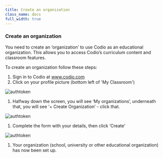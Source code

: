```yaml
---
title: Create an organization
class_name: docs
full_width: true
---
```


### Create an organization
You need to create an ‘organization’ to use Codio as an educational organization. This allows you to access Codio’s curriculum content and classroom features.

To create an organization follow these steps:

1. Sign in to Codio at www.codio.com
1. Click on your profile picture  (bottom left of  'My Classroom')
<img alt="authtoken" src="/img/docs/class_administration/profilepic.png" class="simple"/>

1. Halfway down the screen, you will see ‘My organizations’, underneath that, you will see ‘+ Create Organization’ - click that.
<img alt="authtoken" src="/img/docs/class_administration/createanorganization/createorg.png" class="simple"/>


1. Complete the form with your details, then click ‘Create’
<img alt="authtoken" src="/img/docs/class_administration/createanorganization/completeform.png" class="simple"/>


1. Your organization (school, university or other educational organization) has now been set up.
